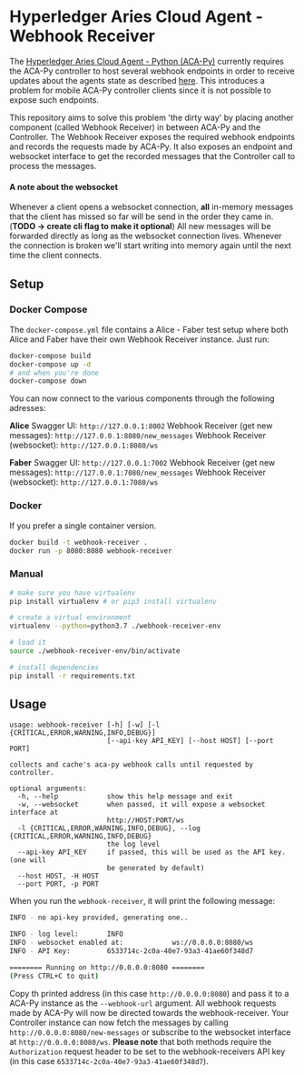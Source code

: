 # Hyperledger Aries Cloud Agent - Webhook Receiver

The [Hyperledger Aries Cloud Agent - Python (ACA-Py)](https://github.com/hyperledger/aries-cloudagent-python/tree/01fc73be644439fa27ab43089353859f08517ba2) currently requires the ACA-Py controller to host several webhook endpoints in order to receive updates about the agents state as described [here](https://github.com/hyperledger/aries-cloudagent-python/blob/01fc73be644439fa27ab43089353859f08517ba2/AdminAPI.md). This introduces a problem for mobile ACA-Py controller clients since it is not possible to expose such endpoints.

This repository aims to solve this problem 'the dirty way' by placing another component (called Webhook Receiver) in between ACA-Py and the Controller. The Webhook Receiver exposes the required webhook endpoints and records the requests made by ACA-Py. It also exposes an endpoint and websocket interface to get the recorded messages that the Controller call to process the messages.

#### A note about the websocket
Whenever a client opens a websocket connection, **all** in-memory messages that the client has missed so far will be send in the order they came in. (**TODO -> create cli flag to make it optional**) All new messages will be forwarded directly as long as the websocket connection lives. Whenever the connection is broken we'll start writing into memory again until the next time the client connects.


## Setup

### Docker Compose
The `docker-compose.yml` file contains a Alice - Faber test setup where both Alice and Faber have their own Webhook Receiver instance. Just run:
```bash
docker-compose build
docker-compose up -d
# and when you're done
docker-compose down
```

You can now connect to the various components through the following adresses:


**Alice**
Swagger UI: `http://127.0.0.1:8002`
Webhook Receiver (get new messages): `http://127.0.0.1:8080/new_messages`
Webhook Receiver (websocket): `http://127.0.0.1:8080/ws`

**Faber**
Swagger UI: `http://127.0.0.1:7002`
Webhook Receiver (get new messages): `http://127.0.0.1:7080/new_messages`
Webhook Receiver (websocket): `http://127.0.0.1:7080/ws`

### Docker
If you prefer a single container version.

```bash
docker build -t webhook-receiver .
docker run -p 8080:8080 webhook-receiver 
```

### Manual
```bash
# make sure you have virtualenv
pip install virtualenv # or pip3 install virtualenv

# create a virtual environment
virtualenv --python=python3.7 ./webhook-receiver-env

# load it
source ./webhook-receiver-env/bin/activate

# install dependencies
pip install -r requirements.txt
```

## Usage
```
usage: webhook-receiver [-h] [-w] [-l {CRITICAL,ERROR,WARNING,INFO,DEBUG}]
                        [--api-key API_KEY] [--host HOST] [--port PORT]

collects and cache's aca-py webhook calls until requested by controller.

optional arguments:
  -h, --help            show this help message and exit
  -w, --websocket       when passed, it will expose a websocket interface at
                        http://HOST:PORT/ws
  -l {CRITICAL,ERROR,WARNING,INFO,DEBUG}, --log {CRITICAL,ERROR,WARNING,INFO,DEBUG}
                        the log level
  --api-key API_KEY     if passed, this will be used as the API key. (one will
                        be generated by default)
  --host HOST, -H HOST
  --port PORT, -p PORT

```

When you run the `webhook-receiver`, it will print the following message:
```bash
INFO - no api-key provided, generating one..

INFO - log level:       INFO
INFO - websocket enabled at:            ws://0.0.0.0:8080/ws
INFO - API Key:         6533714c-2c0a-40e7-93a3-41ae60f348d7

======== Running on http://0.0.0.0:8080 ========
(Press CTRL+C to quit)
```
Copy th printed address (in this case `http://0.0.0.0:8080`) and pass it to a ACA-Py instance as the `--webhook-url` argument. All webhook requests made by ACA-Py will now be directed towards the webhook-receiver. Your Controller instance can now fetch the messages by calling `http://0.0.0.0:8080/new-messages` or subscribe to the websocket interface at `http://0.0.0.0:8080/ws`. **Please note** that both methods require the `Authorization` request header to be set to the webhook-receivers API key (in this case `6533714c-2c0a-40e7-93a3-41ae60f348d7`).